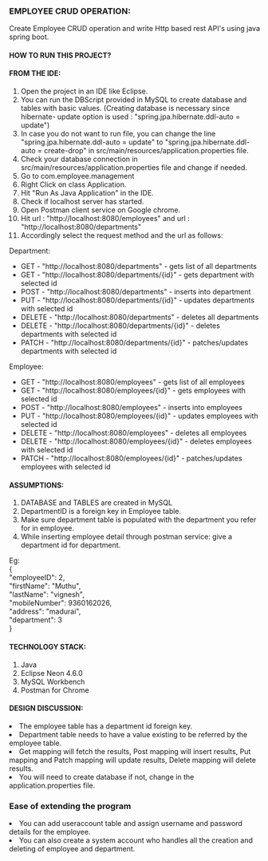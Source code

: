 <h3>EMPLOYEE CRUD OPERATION:</h3>
     <p>Create Employee CRUD operation and write Http based rest API's using java spring boot.</p>

<h4>HOW TO RUN THIS PROJECT?</h4>

<h4>FROM THE IDE:</h4>
<ol>
<li>Open the project in an IDE like Eclipse.</li>
<li>You can run the DBScript provided in MySQL to create database and tables with basic values. 
	(Creating database is necessary since hibernate- update option is used : "spring.jpa.hibernate.ddl-auto = update")</li>
<li>In case you do not want to run file, you can change the line "spring.jpa.hibernate.ddl-auto = update"  to  "spring.jpa.hibernate.ddl-auto = create-drop" in src/main/resources/application.properties file.</li>
<li>Check your database connection in src/main/resources/application.properties file and change if needed.</li>
<li> Go to com.employee.management</li>
<li> Right Click on class Application.</li>
<li> Hit "Run As Java Application" in the IDE.</li>
<li>Check if localhost server has started.</li>
<li>Open Postman client service on Google chrome.</li>
<li>Hit url : "http://localhost:8080/employees" and url : "http://localhost:8080/departments"</li>
	<li>Accordingly select the request method and the url as follows:</li>
</ol>
	Department:
	<ul>
		<li>GET - "http://localhost:8080/departments" - gets list of all departments</li>
		<li>GET - "http://localhost:8080/departments/{id}" - gets department with selected id</li>
		<li>POST - "http://localhost:8080/departments" - inserts into department</li>
		<li>PUT - "http://localhost:8080/departments/{id}" - updates departments with selected id</li>
		<li>DELETE - "http://localhost:8080/departments" - deletes all departments</li>
		<li>DELETE - "http://localhost:8080/departments/{id}" - deletes departments with selected id</li>
		<li>PATCH - "http://localhost:8080/departments/{id}" - patches/updates departments with selected id</li>
		</ul>
	Employee:
	<ul>
		<li>GET - "http://localhost:8080/employees" - gets list of all employees</li>
		<li>GET - "http://localhost:8080/employees/{id}" - gets employees with selected id</li>
		<li>POST - "http://localhost:8080/employees" - inserts into employees</li>
		<li>PUT - "http://localhost:8080/employees/{id}" - updates employees with selected id</li>
		<li>DELETE - "http://localhost:8080/employees" - deletes all employees</li>
		<li>DELETE - "http://localhost:8080/employees/{id}" - deletes employees with selected id</li>
		<li>PATCH - "http://localhost:8080/employees/{id}" - patches/updates employees with selected id</li>
   </ul>

<h4>ASSUMPTIONS:</h4>
<ol>
<li>DATABASE and TABLES are created in MySQL</li>
<li>DepartmentID is a foreign key in Employee table.</li>
<li> Make sure department table is populated with the department you refer for in employee.</li>
<li>While inserting employee detail through postman service: give a department id for department. </li>
</ol>
	Eg: <br>{<br>
			"employeeID": 2,<br>
			"firstName": "Muthu",<br>
			"lastName": "vignesh",<br>
                        "mobileNumber": 9360162026,<br>
			"address": "madurai",<br>
			"department": 3<br>
	     } 
    

<h4>TECHNOLOGY STACK:</h4>
<ol>
<li>Java</li>
<li>Eclipse Neon 4.6.0</li>
<li>MySQL Workbench</li>
<li>Postman for Chrome</li>
</ol>


<h4>DESIGN DISCUSSION:</h4>
<li>The employee table has a department id foreign key.</li>
<li>Department table needs to have a value existing to be referred by the employee table.</li>
<li> Get mapping will fetch the results, Post mapping will insert results, Put mapping and Patch mapping will update results, Delete mapping will delete results.</li>
<li> You will need to create database if not, change in the application.properties file.</li>


### Ease of extending the program ###
<li> You can add useraccount table and assign username and password details for the employee.</li>
<li>You can also create a system account who handles all the creation and deleting of employee and department.</li>
